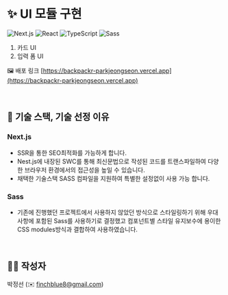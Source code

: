 # ✨ UI 모듈 구현

![Next.js](https://img.shields.io/badge/Next.js-v14.1.2-F4F4F4?logo=next.js)
![React](https://img.shields.io/badge/React-v^18-61dafb?logo=react)
![TypeScript](https://img.shields.io/badge/TypeScript-v^5-3178c6?logo=typescript)
![Sass](https://img.shields.io/badge/Sass-v^1.71.1-c69?logo=sass)

1. 카드 UI
2. 입력 폼 UI

🖼️ 배포 링크 [https://backpackr-parkjeongseon.vercel.app](https://backpackr-parkjeongseon.vercel.app)


<br/>

## 🧩 기술 스택, 기술 선정 이유

### Next.js

- SSR을 통한 SEO최적화를 가능하게 합니다.
- Nest.js에 내장된 SWC를 통해 최신문법으로 작성된 코드를 트랜스파일하여 다양한 브라우저 환경에서의 접근성을 높일 수 있습니다.
- 채택한 기술스택 SASS 컴파일을 지원하여 특별한 설정없이 사용 가능 합니다.

### Sass

- 기존에 진행했던 프로젝트에서 사용하지 않았던 방식으로 스타일링하기 위해 우대사항에 포함된 Sass를 사용하기로 결정했고 컴포넌트별 스타일 유지보수에 용이한 CSS modules방식과 결합하여 사용하였습니다.

<br/>

## 👩‍💻 작성자

박정선 (✉️ finchblue8@gmail.com)
